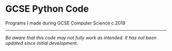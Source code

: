 # GCSE Python Code
Programs I made during GCSE Computer Science c.2019

- - -

_Be aware that this code may not fully work as intended. It has not been updated since initial development._
